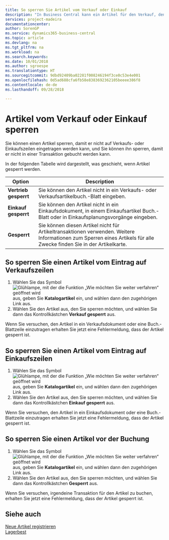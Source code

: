 ```yaml
---
title: So sperren Sie Artikel vom Verkauf oder Einkauf
description: "In Business Central kann ein Artikel für den Verkauf, den Einkauf oder alle Zwecke gesperrt werden."
services: project-madeira
documentationcenter: 
author: SorenGP
ms.service: dynamics365-business-central
ms.topic: article
ms.devlang: na
ms.tgt_pltfrm: na
ms.workload: na
ms.search.keywords: 
ms.date: 10/01/2018
ms.author: sgroespe
ms.translationtype: HT
ms.sourcegitcommit: 9dbd92409ba02281f008246194f3ce0c53e4e001
ms.openlocfilehash: 0d5ad688cfa6fb58e8383692362105beeee386f8
ms.contentlocale: de-de
ms.lasthandoff: 09/28/2018

---
```

# <a name="block-items-from-sales-or-purchasing"></a>Artikel vom Verkauf oder Einkauf sperren
Sie können einen Artikel sperren, damit er nicht auf Verkaufs- oder Einkaufszeilen eingetragen werden kann, und Sie können ihn sperren, damit er nicht in einer Transaktion gebucht werden kann.  

In der folgenden Tabelle wird dargestellt, was geschieht, wenn Artikel gesperrt werden.  

|Option|Description|  
|--------------------|------------|  
|**Vertrieb gesperrt**|Sie können den Artikel nicht in ein Verkaufs- oder Verkaufsartikelbuch.-Blatt eingeben.|  
|**Einkauf gesperrt**|Sie können den Artikel nicht in ein Einkaufsdokument, in einem Einkaufsartikel Buch.-Blatt oder in Einkaufsplanungsvorgänge eingeben.|  
|**Gesperrt**|Sie können diesen Artikel nicht für Artikeltransaktionen verwenden. Weitere Informationen zum Sperren eines Artikels für alle Zwecke finden Sie in der Artikelkarte.|  

## <a name="to-block-an-item-from-being-entered-on-sales-lines"></a>So sperren Sie einen Artikel vom Eintrag auf Verkaufszeilen  

1.  Wählen Sie das Symbol ![Glühlampe, mit der die Funktion „Wie möchten Sie weiter verfahren“ geöffnet wird](media/ui-search/search_small.png "Wie möchten Sie weiter verfahren?") aus, geben Sie **Katalogartikel** ein, und wählen dann den zugehörigen Link aus.  
2.  Wählen Sie den Artikel aus, den Sie sperren möchten, und wählen Sie dann das Kontrollkästchen **Verkauf gesperrt** aus.  

Wenn Sie versuchen, den Artikel in ein Verkaufsdokument oder eine Buch.-Blattzeile einzutragen erhalten Sie jetzt eine Fehlermeldung, dass der Artikel gesperrt ist.

## <a name="to-block-an-item-from-being-entered-on-purchase-lines"></a>So sperren Sie einen Artikel vom Eintrag auf Einkaufszeilen  

1.  Wählen Sie das Symbol ![Glühlampe, mit der die Funktion „Wie möchten Sie weiter verfahren“ geöffnet wird](media/ui-search/search_small.png "Wie möchten Sie weiter verfahren?") aus, geben Sie **Katalogartikel** ein, und wählen dann den zugehörigen Link aus.  
2.  Wählen Sie den Artikel aus, den Sie sperren möchten, und wählen Sie dann das Kontrollkästchen **Einkauf gesperrt** aus.  

Wenn Sie versuchen, den Artikel in ein Einkaufsdokument oder eine Buch.-Blattzeile einzutragen erhalten Sie jetzt eine Fehlermeldung, dass der Artikel gesperrt ist.

## <a name="to-block-an-item-from-being-posted"></a>So sperren Sie einen Artikel vor der Buchung
1. Wählen Sie das Symbol ![Glühlampe, mit der die Funktion „Wie möchten Sie weiter verfahren“ geöffnet wird](media/ui-search/search_small.png "Wie möchten Sie weiter verfahren?") aus, geben Sie **Katalogartikel** ein, und wählen dann den zugehörigen Link aus.
2. Wählen Sie den Artikel aus, den Sie sperren möchten, und wählen Sie dann das Kontrollkästchen **Gesperrt** aus.

Wenn Sie versuchen, irgendeine Transaktion für den Artikel zu buchen, erhalten Sie jetzt eine Fehlermeldung, dass der Artikel gesperrt ist.

## <a name="see-also"></a>Siehe auch  
[Neue Artikel registrieren](inventory-how-register-new-items.md)  
[Lagerbest](inventory-manage-inventory.md)  

